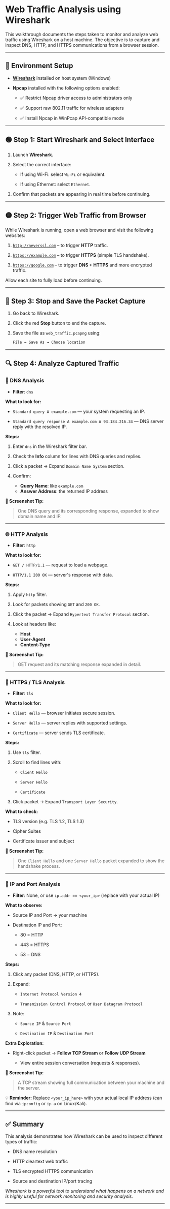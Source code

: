 # Web Traffic Analysis using Wireshark

This walkthrough documents the steps taken to monitor and analyze web traffic using Wireshark on a host machine. The objective is to capture and inspect DNS, HTTP, and HTTPS communications from a browser session.

---

## 🔧 Environment Setup

- **[Wireshark](https://www.wireshark.org/)** installed on host system (Windows)

- **Npcap** installed with the following options enabled:

  - ✅ Restrict Npcap driver access to administrators only

  - ✅ Support raw 802.11 traffic for wireless adapters

  - ✅ Install Npcap in WinPcap API-compatible mode

---

## 🟢 Step 1: Start Wireshark and Select Interface

1. Launch **Wireshark**.

2. Select the correct interface:

   - If using Wi-Fi: select `Wi-Fi` or equivalent.
  
   - If using Ethernet: select `Ethernet`.

3. Confirm that packets are appearing in real time before continuing.

---

## 🟡 Step 2: Trigger Web Traffic from Browser

While Wireshark is running, open a web browser and visit the following websites:

1. [`http://neverssl.com`](http://neverssl.com) – to trigger **HTTP** traffic.

2. [`https://example.com`](https://example.com) – to trigger **HTTPS** (simple TLS handshake).

3. [`https://google.com`](https://google.com) – to trigger **DNS + HTTPS** and more encrypted traffic.

Allow each site to fully load before continuing.

---

## 🔴 Step 3: Stop and Save the Packet Capture

1. Go back to Wireshark.

2. Click the red **Stop** button to end the capture.

3. Save the file as `web_traffic.pcapng` using:

    ```bash
    File → Save As → Choose location
    ```

---

## 🔍 Step 4: Analyze Captured Traffic

### 🔎 DNS Analysis

- **Filter**: `dns`

**What to look for:**

- `Standard query A example.com` — your system requesting an IP.

- `Standard query response A example.com A 93.184.216.34` — DNS server reply with the resolved IP.

**Steps:**

1. Enter `dns` in the Wireshark filter bar.

2. Check the **Info** column for lines with DNS queries and replies.

3. Click a packet → Expand `Domain Name System` section.

4. Confirm:

   - **Query Name**: like `example.com`
   - **Answer Address**: the returned IP address

**📸 Screenshot Tip:**

> One DNS query and its corresponding response, expanded to show domain name and IP.

---

### 🌐 HTTP Analysis

- **Filter**: `http`

**What to look for:**

- `GET / HTTP/1.1` — request to load a webpage.

- `HTTP/1.1 200 OK` — server's response with data.

**Steps:**

1. Apply `http` filter.

2. Look for packets showing `GET` and `200 OK`.

3. Click the packet → Expand `Hypertext Transfer Protocol` section.

4. Look at headers like:

   - **Host**
   - **User-Agent**
   - **Content-Type**

**📸 Screenshot Tip:**

> GET request and its matching response expanded in detail.

---

### 🔐 HTTPS / TLS Analysis

- **Filter**: `tls`

**What to look for:**

- `Client Hello` — browser initiates secure session.

- `Server Hello` — server replies with supported settings.

- `Certificate` — server sends TLS certificate.

**Steps:**

1. Use `tls` filter.

2. Scroll to find lines with:

   - `Client Hello`

   - `Server Hello`

   - `Certificate`

3. Click packet → Expand `Transport Layer Security`.

**What to check:**

- TLS version (e.g. TLS 1.2, TLS 1.3)

- Cipher Suites

- Certificate issuer and subject

**📸 Screenshot Tip:**

> One `Client Hello` and one `Server Hello` packet expanded to show the handshake process.

---

### 📡 IP and Port Analysis

- **Filter**: None, or use `ip.addr == <your_ip>` (replace with your actual IP)

**What to observe:**

- Source IP and Port → your machine

- Destination IP and Port:

  - 80 = HTTP

  - 443 = HTTPS

  - 53 = DNS

**Steps:**

1. Click any packet (DNS, HTTP, or HTTPS).

2. Expand:

   - `Internet Protocol Version 4`

   - `Transmission Control Protocol` or `User Datagram Protocol`

3. Note:

   - `Source IP` & `Source Port`

   - `Destination IP` & `Destination Port`

**Extra Exploration:**

- Right-click packet → **Follow TCP Stream** or **Follow UDP Stream**

  - View entire session conversation (requests & responses).

**📸 Screenshot Tip:**

> A TCP stream showing full communication between your machine and the server.

💡 **Reminder:** Replace `<your_ip_here>` with your actual local IP address (can find via `ipconfig` or `ip a` on Linux/Kali).

---

## ✅ Summary

This analysis demonstrates how Wireshark can be used to inspect different types of traffic:

- DNS name resolution

- HTTP cleartext web traffic

- TLS encrypted HTTPS communication

- Source and destination IP/port tracing

*Wireshark is a powerful tool to understand what happens on a network and is highly useful for network monitoring and security analysis.*

---
